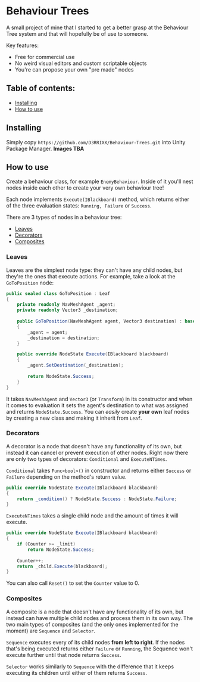 Behaviour Trees
===
A small project of mine that I started to get a better grasp at the Behaviour Tree system and that will hopefully be of use to someone.

Key features:
* Free for commercial use
* No weird visual editors and custom scriptable objects
* You're can propose your own "pre made" nodes

## Table of contents:
- [Installing](#installing)
- [How to use](#how-to-use)

Installing
---
Simply copy `https://github.com/D3RRIXX/Behaviour-Trees.git` into Unity Package Manager. **Images TBA**

How to use
---
Create a behaviour class, for example `EnemyBehaviour`. Inside of it you'll nest nodes inside each other to create your very own behaviour tree!

Each node implements `Execute(IBlackboard)` method, which returns either of the three evaluation states: `Running, Failure` or `Success`.

There are 3 types of nodes in a behaviour tree:
* [Leaves](#leaves)
* [Decorators](#decorators)
* [Composites](#composites)

### Leaves
Leaves are the simplest node type: they can't have any child nodes, but they're the ones that execute actions. For example, take a look at the `GoToPosition` node:

```csharp
public sealed class GoToPosition : Leaf
{
    private readonly NavMeshAgent _agent;
    private readonly Vector3 _destination;
    
    public GoToPosition(NavMeshAgent agent, Vector3 destination) : base($"Go to {destination}")
    {
        _agent = agent;
        _destination = destination;
    }

    public override NodeState Execute(IBlackboard blackboard)
    {
        _agent.SetDestination(_destination);
    
        return NodeState.Success;
    }
}
```

It takes `NavMeshAgent` and `Vector3` (or `Transform`) in its constructor and when it comes to evaluation it sets the agent's destination to what was assigned and returns `NodeState.Success`. You can *easily* create **your own** leaf nodes by creating a new class and making it inherit from `Leaf`.

### Decorators
A decorator is a node that doesn't have any functionality of its own, but instead it can cancel or prevent execution of other nodes.
Right now there are only two types of decorators: `Conditional` and `ExecuteNTimes`.

`Conditional` takes `Func<bool>()` in constructor and returns either `Success` or `Failure` depending on the method's return value.

```csharp
public override NodeState Execute(IBlackboard blackboard)
{
    return _condition() ? NodeState.Success : NodeState.Failure;
}
```

`ExecuteNTimes` takes a single child node and the amount of times it will execute.

```csharp
public override NodeState Execute(IBlackboard blackboard)
{
    if (Counter >= _limit)
        return NodeState.Success;
                
    Counter++;           
    return _child.Execute(blackboard);
}
```

You can also call `Reset()` to set the `Counter` value to 0.

### Composites
A composite is a node that doesn't have any functionality of its own, but instead can have multiple child nodes and process them in its own way. The two main types of composites (and the only ones implemented for the moment) are `Sequence` and `Selector`.

`Sequence` executes every of its child nodes **from left to right**. If the nodes that's being executed returns either `Failure` or `Running`, the Sequence won't execute further until that node returns `Success`.

`Selector` works similarly to `Sequence` with the difference that it keeps executing its children until either of them returns `Success`.